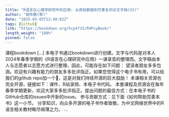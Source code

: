 ```yaml
---
title: "R语言在心理学研究中的应用: 从原始数据到可重复的论文手稿(V2)"
author: "胡传鹏(等)"
date: "2025-03-03T12:40:02Z"
tags: [Github]
link: "https://bookdown.org/hcp4715/R4PsyBook/"
length_weight: "100%"
pinned: false
---
```


课程bookdown [...] 本电子书通过bookdown进行创建。文字与代码是对本人2024年春季学期的《R语言在心理研究中应用》一课录音的整理而。文字稿由本人与志愿者以志愿方式进行整理，因此，可能存在如下问题： 望读者朋友多多包涵。欢迎有兴趣有能力的朋友多多批评指正。如果您觉得这个电子书有用，可以给我们的github repo加一个🌟，这是对我们持续开源的巨大鼓励！ 本课相关资源也完全开源，链接如下：课件、B站录频、本电子书代码。 本套课程及资源会在每年春季学期更新，欢迎大家多多批评指正。提出问题的最佳方式：在本电子书的GitHub仓库的issues中开新的issue。
参与贡献方式：见下面《如何帮助完善本书》这一小节。 分享知识，向众多开源的电子书作者致敬，为中文网络世界中的R语言相关教材略尽绵薄之力。 ...
